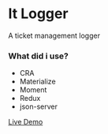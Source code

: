 # It Logger

A ticket management logger

### What did i use?
<ul>
  <li>CRA</li>
  <li>Materialize</li>
  <li>Moment</li>
  <li>Redux</li>
  <li>json-server</li>
 </ul>
 <a href="https://it-logger-materialize.vercel.app/" target="_blank">Live Demo</a>
